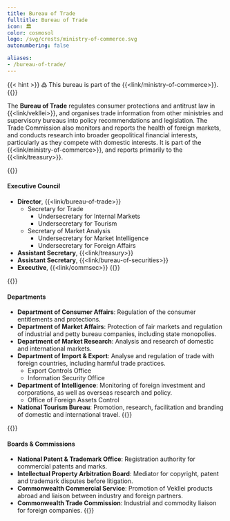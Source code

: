 ```yaml
---
title: Bureau of Trade
fulltitle: Bureau of Trade
icon: 🏛️
color: cosmosol
logo: /svg/crests/ministry-of-commerce.svg
autonumbering: false

aliases:
- /bureau-of-trade/
---
```

{{< hint >}}
߷ This bureau is part of the {{<link/ministry-of-commerce>}}.
{{</hint>}}

The <span class="fi fi-min-commerce fis"></span> **Bureau of Trade** regulates consumer protections and antitrust law in {{<link/vekllei>}}, and organises trade information from other ministries and supervisory bureaus into policy recommendations and legislation. The Trade Commission also monitors and reports the health of foreign markets, and conducts research into broader geopolitical financial interests, particularly as they compete with domestic interests. It is part of the {{<link/ministry-of-commerce>}}, and reports primarily to the {{<link/treasury>}}.

{{<hint panel>}}
#### Executive Council

* **Director**, {{<link/bureau-of-trade>}}
	* Secretary for Trade
		* Undersecretary for Internal Markets
		* Undersecretary for Tourism
	* Secretary of Market Analysis
		* Undersecretary for Market Intelligence
		* Undersecretary for Foreign Affairs
* **Assistant Secretary**, {{<link/treasury>}}
* **Assistant Secretary**, {{<link/bureau-of-securities>}}
* **Executive**, {{<link/commsec>}}
{{</hint>}}

{{<hint panel>}}
#### Departments

* **Department of Consumer Affairs**: Regulation of the consumer entitlements and protections.
* **Department of Market Affairs**: Protection of fair markets and regulation of industrial and petty bureau companies, including state monopolies.
* **Department of Market Research**: Analysis and research of domestic and international markets.
* **Department of Import & Export**: Analyse and regulation of trade with foreign countries, including harmful trade practices.
	* Export Controls Office
	* Information Security Office
* **Department of Intelligence**: Monitoring of foreign investment and corporations, as well as overseas research and policy.
	* Office of Foreign Assets Control
* **National Tourism Bureau**: Promotion, research, facilitation and branding of domestic and international travel.
{{</hint>}}

{{<hint panel>}}
#### Boards & Commissions

* **National Patent & Trademark Office**: Registration authority for commercial patents and marks.
* **Intellectual Property Arbitration Board**: Mediator for copyright, patent and trademark disputes before litigation.
* **Commonwealth Commercial Service**: Promotion of Vekllei products abroad and liaison between industry and foreign partners.
* **Commonwealth Trade Commission**: Industrial and commodity liaison for foreign companies.
{{</hint>}}